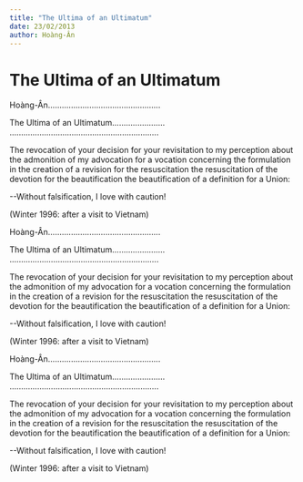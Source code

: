 ```yaml
---
title: "The Ultima of an Ultimatum"
date: 23/02/2013
author: Hoàng-Ân
---
```


# The Ultima of an Ultimatum

Hoàng-Ân.................................................

The Ultima of an Ultimatum.......................
.................................................................


The revocation of your decision
for your revisitation to my perception
about the admonition of my advocation
for a vocation concerning the formulation
in the creation of
a revision for the resuscitation
the resuscitation
of the devotion for the beautification
the beautification
of a definition for a Union:

--Without falsification, I love with caution!

(Winter 1996: after a visit to Vietnam)

Hoàng-Ân.................................................

The Ultima of an Ultimatum.......................
.................................................................


The revocation of your decision
for your revisitation to my perception
about the admonition of my advocation
for a vocation concerning the formulation
in the creation of
a revision for the resuscitation
the resuscitation
of the devotion for the beautification
the beautification
of a definition for a Union:

--Without falsification, I love with caution!

(Winter 1996: after a visit to Vietnam)

Hoàng-Ân.................................................

The Ultima of an Ultimatum.......................
.................................................................


The revocation of your decision
for your revisitation to my perception
about the admonition of my advocation
for a vocation concerning the formulation
in the creation of
a revision for the resuscitation
the resuscitation
of the devotion for the beautification
the beautification
of a definition for a Union:

--Without falsification, I love with caution!

(Winter 1996: after a visit to Vietnam)

